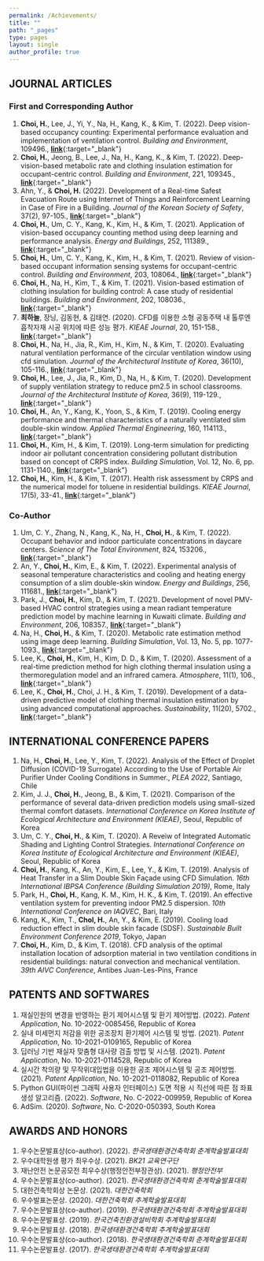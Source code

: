 ```yaml
---
permalink: /Achievements/
title: ""
path: "_pages"
type: pages
layout: single
author_profile: true
---
```

## JOURNAL ARTICLES
### First and Corresponding Author
1. __Choi, H.__, Lee, J., Yi, Y., Na, H., Kang, K., & Kim, T. (2022). Deep vision-based occupancy counting: Experimental performance evaluation and implementation of ventilation control. _Building and Environment_, 109496., [__link__](https://www.sciencedirect.com/science/article/pii/S0360132322007272){:target="_blank"}
1. __Choi, H.__, Jeong, B., Lee, J., Na, H., Kang, K., & Kim, T. (2022). Deep-vision-based metabolic rate and clothing insulation estimation for occupant-centric control. _Building and Environment_, 221, 109345., [__link__](https://www.sciencedirect.com/science/article/pii/S0360132322007272){:target="_blank"}
1. Ahn, Y., & __Choi, H.__ (2022). Development of a Real-time Safest Evacuation Route using Internet of Things and Reinforcement Learning in Case of Fire in a Building. _Journal of the Korean Society of Safety_, 37(2), 97-105., [__link__](https://koreascience.kr/article/JAKO202213841412193.page){:target="_blank"}
1. __Choi, H.__, Um, C. Y., Kang, K., Kim, H., & Kim, T. (2021). Application of vision-based occupancy counting method using deep learning and performance analysis. _Energy and Buildings_, 252, 111389., [__link__](https://www.sciencedirect.com/science/article/pii/S0378778821006733){:target="_blank"}
1. __Choi, H.__, Um, C. Y., Kang, K., Kim, H., & Kim, T. (2021). Review of vision-based occupant information sensing systems for occupant-centric control. _Building and Environment_, 203, 108064., [__link__](https://www.sciencedirect.com/science/article/pii/S0360132321004662){:target="_blank"}
1. __Choi, H.__, Na, H., Kim, T., & Kim, T. (2021). Vision-based estimation of clothing insulation for building control: A case study of residential buildings. _Building and Environment_, 202, 108036., [__link__](https://www.sciencedirect.com/science/article/pii/S0360132321004388){:target="_blank"}
1. __최하늘__, 장닝, 김동현, & 김태연. (2020). CFD를 이용한 소형 공동주택 내 톨루엔 흡착자재 시공 위치에 따른 성능 평가. _KIEAE Journal_, 20, 151-158., [__link__](http://www.kieae.kr/_PR/view/?aidx=26336&bidx=2476){:target="_blank"}
1. __Choi, H.__, Na, H., Jia, R., Kim, H., Kim, N., & Kim, T. (2020). Evaluating natural ventilation performance of the circular ventilation window using cfd simulation. _Journal of the Architectural Institute of Korea_, 36(10), 105-116., [__link__](http://koreascience.or.kr/article/JAKO202031458604205.page){:target="_blank"}
1. __Choi, H.__, Lee, J., Jia, R., Kim, D., Na, H., & Kim, T. (2020). Development of supply ventilation strategy to reduce pm2.5 in school classrooms. _Journal of the Architectural Institute of Korea_, 36(9), 119-129., [__link__](http://koreascience.or.kr/article/JAKO202029462558662.page){:target="_blank"}
1. __Choi, H.__, An, Y., Kang, K., Yoon, S., & Kim, T. (2019). Cooling energy performance and thermal characteristics of a naturally ventilated slim double-skin window. _Applied Thermal Engineering_, 160, 114113., [__link__](https://www.sciencedirect.com/science/article/pii/S1359431119311081){:target="_blank"}
1. __Choi, H.__, Kim, H., & Kim, T. (2019). Long-term simulation for predicting indoor air pollutant concentration considering pollutant distribution based on concept of CRPS index. _Building Simulation_, Vol. 12, No. 6, pp. 1131-1140., [__link__](https://link.springer.com/article/10.1007/s12273-019-0550-4){:target="_blank"}
1. __Choi, H.__, Kim, H., & Kim, T. (2017). Health risk assessment by CRPS and the numerical model for toluene in residential buildings. _KIEAE Journal_, 17(5), 33-41., [__link__](https://koreascience.kr/article/JAKO201732663239337.page){:target="_blank"}

### Co-Author
1. Um, C. Y., Zhang, N., Kang, K., Na, H., __Choi, H.__, & Kim, T. (2022). Occupant behavior and indoor particulate concentrations in daycare centers. _Science of The Total Environment_, 824, 153206., [__link__](https://www.sciencedirect.com/science/article/pii/S0048969722002960){:target="_blank"}
1. An, Y., __Choi, H.__, Kim, E., & Kim, T. (2022). Experimental analysis of seasonal temperature characteristics and cooling and heating energy consumption of a slim double-skin window. _Energy and Buildings_, 256, 111681., [__link__](https://www.sciencedirect.com/science/article/pii/S0378778821009658){:target="_blank"}
1. Park, J., __Choi, H.__, Kim, D., & Kim, T. (2021). Development of novel PMV-based HVAC control strategies using a mean radiant temperature prediction model by machine learning in Kuwaiti climate. _Building and Environment_, 206, 108357., [__link__](https://www.sciencedirect.com/science/article/pii/S036013232100754X){:target="_blank"}
1. Na, H., __Choi, H.__, & Kim, T. (2020). Metabolic rate estimation method using image deep learning. _Building Simulation_, Vol. 13, No. 5, pp. 1077-1093., [__link__](https://link.springer.com/article/10.1007/s12273-020-0707-1){:target="_blank"}
1. Lee, K., __Choi, H.__, Kim, H., Kim, D. D., & Kim, T. (2020). Assessment of a real-time prediction method for high clothing thermal insulation using a thermoregulation model and an infrared camera. _Atmosphere_, 11(1), 106., [__link__](https://www.mdpi.com/2073-4433/11/1/106){:target="_blank"}
1. Lee, K., __Choi, H.__, Choi, J. H., & Kim, T. (2019). Development of a data-driven predictive model of clothing thermal insulation estimation by using advanced computational approaches. _Sustainability_, 11(20), 5702., [__link__](https://www.mdpi.com/2071-1050/11/20/5702){:target="_blank"}


## INTERNATIONAL CONFERENCE PAPERS
1. Na, H., __Choi, H.__, Lee, Y., Kim, T. (2022). Analysis of the Effect of Droplet Diffusion (COVID-19 Surrogate) According to the Use of Portable Air Purifier Under Cooling Conditions in Summer., _PLEA 2022_, Santiago, Chile
1. Kim, J. J., __Choi, H.__, Jeong, B., & Kim, T. (2021). Comparison of the performance of several data-driven prediction models using small-sized thermal comfort datasets. _International Conference on Korea Institute of Ecological Architecture and Environment (KIEAE)_, Seoul, Republic of Korea
1. Um, C. Y., __Choi, H.__, & Kim, T. (2020). A Reveiw of Integrated Automatic Shading and Lighting Control Strategies. _International Conference on Korea Institute of Ecological Architecture and Environment (KIEAE)_, Seoul, Republic of Korea
1. __Choi, H.__, Kang, K., An, Y., Kim, E., Lee, Y., & Kim, T. (2019). Analysis of Heat Transfer in a Slim Double Skin Façade using CFD Simulation. _16th International IBPSA Conference (Building Simulation 2019)_, Rome, Italy
1. Park, H., __Choi, H.__, Kang, K. M., Kim, H. K., & Kim, T. (2019). An effective ventilation system for preventing indoor PM2.5 dispersion. _10th International Conference on IAQVEC_, Bari, Italy
1. Kang, K., Kim, T., __Chol, H.__, An, Y., & Kim, E. (2019). Cooling load reduction effect in slim double skin facade (SDSF). _Sustainable Built Environment Conference 2019_, Tokyo, Japan
1. __Choi, H.__, Kim, D., & Kim, T. (2018). CFD analysis of the optimal installation location of adsorption material in two ventilation conditions in residential buildings: natural convection and mechanical ventilation. _39th AIVC Conference_, Antibes Juan-Les-Pins, France

## PATENTS AND SOFTWARES
1. 재실인원의 변경을 반영하는 환기 제어시스템 및 환기 제어방법. (2022). _Patent Application_, No. 10-2022-0085456, Republic of Korea
1. 실내 미세먼지 저감을 위한 공조장치 환기제어 시스템 및 방법. (2021). _Patent Application_, No. 10-2021-0109165, Republic of Korea
1. 딥러닝 기반 재실자 맞춤형 대사량 검출 방법 및 시스템. (2021). _Patent Application_, No. 10-2021-0114528, Republic of Korea
1. 실시간 착의량 및 무작위대입법을 이용한 공조 제어시스템 및 공조 제어방법. (2021). _Patent Application_, No. 10-2021-0118082, Republic of Korea
1. Python GUI(파이썬 그래픽 사용자 인터페이스) 도면 적용 시 직선에 따른 점 좌표 생성 알고리즘. (2022). _Software_, No. C-2022-009959, Republic of Korea
1. AdSim. (2020). _Software_, No. C-2020-050393, South Korea

## AWARDS AND HONORS
1. 우수논문발표상(co-author). (2022). _한국생태환경건축학회 춘계학술발표대회_
1. 우수대학원생 평가 최우수상. (2021). _BK21 교육연구단_
1. 재난안전 논문공모전 최우수상(행정안전부장관상). (2021). _행정안전부_
1. 우수논문발표상(co-author). (2021). _한국생태환경건축학회 춘계학술발표대회_
1. 대한건축학회상 논문상. (2021). _대한건축학회_
1. 우수발표논문상. (2020). _대한건축학회 추계학술발표대회_
1. 우수논문발표상(co-author). (2019). _한국생태환경건축학회 추계학술발표대회_
1. 우수논문발표상. (2019). _한국건축친환경설비학회 추계학술발표대회_
1. 우수논문발표상. (2018). _한국생태환경건축학회 추계학술발표대회_
1. 우수논문발표상(co-author). (2018). _한국생태환경건축학회 춘계학술발표대회_
1. 우수논문발표상. (2017). _한국생태환경건축학회 추계학술발표대회_
